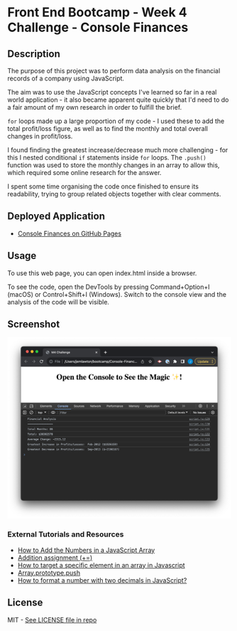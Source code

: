# Front End Bootcamp - Week 4 Challenge - Console Finances

## Description

The purpose of this project was to perform data analysis on the financial records of a company using JavaScript. 

The aim was to use the JavaScript concepts I've learned so far in a real world application - it also became apparent quite quickly that I'd need to do a fair amount of my own research in order to fulfill the brief.

`for` loops made up a large proportion of my code - I used these to add the total profit/loss figure, as well as to find the monthly and total overall changes in profit/loss.

I found finding the greatest increase/decrease much more challenging - for this I nested conditional `if` statements inside `for` loops. The `.push()` function was used to store the monthly changes in an array to allow this, which required some online research for the answer.

I spent some time organising the code once finished to ensure its readability, trying to group related objects together with clear comments.

## Deployed Application

* [Console Finances on GitHub Pages](https://partialarts.github.io/Console-finances/)

## Usage

To use this web page, you can open index.html inside a browser.

To see the code, open the DevTools by pressing Command+Option+I (macOS) or Control+Shift+I (Windows). Switch to the console view and the analysis of the code will be visible.

## Screenshot

![The application includes a home page, with the results of the task visible in the browser console.](images/Screenshot.png)

### External Tutorials and Resources

* [How to Add the Numbers in a JavaScript Array](https://www.freecodecamp.org/news/how-to-add-numbers-in-javascript-arrays/)
* [Addition assignment (+=)](https://developer.mozilla.org/en-US/docs/Web/JavaScript/Reference/Operators/Addition_assignment)
* [How to target a specific element in an array in Javascript](https://www.shecodes.io/athena/18637-how-to-target-a-specific-element-in-an-array-in-javascript)
* [Array.prototype.push](https://developer.mozilla.org/en-US/docs/Web/JavaScript/Reference/Global_Objects/Array/push)
* [How to format a number with two decimals in JavaScript?](https://www.tutorialspoint.com/How-to-format-a-number-with-two-decimals-in-JavaScript#:~:text=Syntax&text=number.,be%20formatted%20with%20two%20decimals.)

## License

MIT - [See LICENSE file in repo](https://github.com/partialarts/Console-Finances/blob/main/LICENSE)
